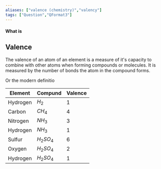 ```yaml
---
aliases: ["valence (chemistry)","valency"]
tags: ["Question","QFormat3"]
---
```


#### What is
## Valence
The valence of an atom of an element is a measure of it's capacity to combine with other atoms when forming compounds or molecules. It is measured by the number of bonds the atom in the compound forms.

Or the modern definitio

| Element  | Compund   | Valence |
| -------- | --------- | ------- |
| Hydrogen | $H_2$     | 1       |
| Carbon   | $CH_4$    | 4       |
| Nitrogen | $NH_3$    | 3       |
| Hydrogen | $NH_3$    | 1       |
| Sulfur   | $H_2SO_4$ | 6       |
| Oxygen   | $H_2SO_4$ | 2       |
| Hydrogen | $H_2SO_4$ | 1       |

